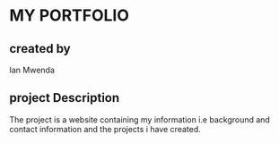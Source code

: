 # MY PORTFOLIO
## created by 
Ian Mwenda
## project Description
The project is a website containing my information i.e background and contact information and the projects i have created.
